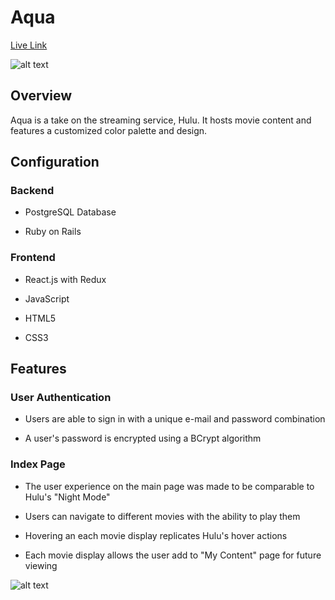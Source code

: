 # Aqua

[Live Link](http://aqua-app.herokuapp.com/#/)

![alt text](https://aqua-app-dev.s3-us-west-1.amazonaws.com/Screen+Shot+2020-06-11+at+11.40.52+AM.png "ScreenShot")

## Overview

Aqua is a take on the streaming service, Hulu. It hosts movie content and features a customized color palette and design.

## Configuration

 ### Backend

  * PostgreSQL Database

  * Ruby on Rails
### Frontend

  * React.js with Redux

  * JavaScript

  * HTML5
  
  * CSS3
  
 ## Features
 
 ### User Authentication
  * Users are able to sign in with a unique e-mail and password combination
  
  * A user's password is encrypted using a BCrypt algorithm
  
 ### Index Page
 * The user experience on the main page was made to be comparable to Hulu's "Night Mode"
 
 * Users can navigate to different movies with the ability to play them
 
 * Hovering an each movie display replicates Hulu's hover actions
 
 * Each movie display allows the user add to "My Content" page for future viewing
 
 ![alt text](https://aqua-app-dev.s3-us-west-1.amazonaws.com/Screen+Shot+2020-06-11+at+12.32.23+PM.png "ScreenShot 2")
 
 

